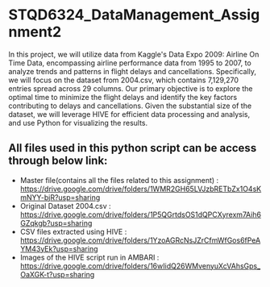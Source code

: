 # STQD6324_DataManagement_Assignment2
In this project, we will utilize data from Kaggle's Data Expo 2009: Airline On Time Data, encompassing airline performance data from 1995 to 2007, to analyze trends and patterns in flight delays and cancellations. Specifically, we will focus on the dataset from 2004.csv, which contains 7,129,270 entries spread across 29 columns. Our primary objective is to explore the optimal time to minimize the flight delays and identify the key factors contributing to delays and cancellations. Given the substantial size of the dataset, we will leverage HIVE for efficient data processing and analysis, and use Python for visualizing the results.

## All files used in this python script can be access through below link:
- Master file(contains all the files related to this assignment) :      https://drive.google.com/drive/folders/1WMR2GH65LVJzbRETbZx1O4sKmNYY-bjR?usp=sharing
- Original Dataset 2004.csv : https://drive.google.com/drive/folders/1P5QGrtdsOS1dQPCXyrexm7Aih6GZqkgb?usp=sharing
- CSV files extracted using HIVE : https://drive.google.com/drive/folders/1YzoAGRcNsJZrCfmWfGos6fPeAYM43yEk?usp=sharing
- Images of the HIVE script run in AMBARI : https://drive.google.com/drive/folders/16wIidQ26WMvenyuXcVAhsGps_OaXGK-t?usp=sharing


